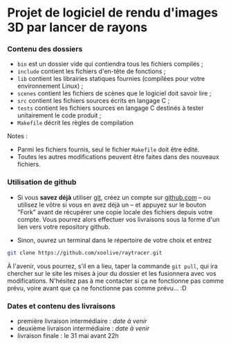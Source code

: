 Projet de logiciel de rendu d'images 3D par lancer de rayons
============================================================

### Contenu des dossiers

 - ```bin``` est un dossier vide qui contiendra tous les fichiers compilés ;
 - ```include``` contient les fichiers d'en-tête de fonctions ;
 - ```lib``` contient les librairies statiques fournies (compilées pour votre environnement Linux) ;
 - ```scenes``` contient les fichiers de scènes que le logiciel doit savoir lire ;
 - ```src``` contient les fichiers sources écrits en langage C ;
 - ```tests``` contient les fichiers sources en langage C destinés à tester unitairement le code produit ;
 - ```Makefile``` décrit les règles de compilation

Notes :
 - Parmi les fichiers fournis, seul le fichier ```Makefile``` doit être édité.
 - Toutes les autres modifications peuvent être faites dans des nouveaux fichiers.

### Utilisation de github

 - Si vous **savez déjà** utiliser [git](http://git-scm.com/), créez un compte sur [github.com](http://github.com) – ou utilisez le vôtre si vous en avez déjà un – et appuyez sur le bouton "Fork" avant de récupérer une copie locale des fichiers depuis votre compte. Vous pourrez alors effectuer vos livraisons sous la forme d'un lien vers votre repository github.

 - Sinon, ouvrez un terminal dans le répertoire de votre choix et entrez
```sh
git clone https://github.com/xoolive/raytracer.git
```
À l'avenir, vous pourrez, s'il en a lieu, taper la commande ```git pull```, qui ira chercher sur le site les mises à jour du dossier et les fusionnera avec vos modifications. N'hésitez pas à me contacter si ça ne fonctionne pas comme prévu, voire avant que ça ne fonctionne pas comme prévu... :D

### Dates et contenu des livraisons

 - première livraison intermédiaire : _date à venir_
 - deuxième livraison intermédiaire : _date à venir_
 - livraison finale : le 31 mai avant 22h

